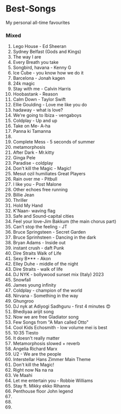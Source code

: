 # Best-Songs
My personal all-time favourites


### Mixed
1. Lego House -  Ed Sheeran
2. Sydney Belfast (Gods and Kings)
3. The way I are
4. Every Breath you take
5. Songbird, havana - Kenny G
6. Ice Cube - you know how we do it
7. Barcelona - Jonah kagen
8. 24k magic
9. Stay with me - Calvin Harris
10. Hoobastank - Reason
12. Calm Down - Taylor Swift
13. Ellie Goulding - Love me like you do
14. hadaway - what is love?
15. We're going to Ibiza - vengaboys
16. Coldplay - Up and up
17. Take on Me- A-ha
18. Panna ki Tamanna
19. 
20. Complete Mess - 5 seconds of summer
21. metamorphosis
22. After Dark - Mr.kitty
23. Ginga Pele
24. Paradise - coldplay
25. Don't kill the Magic - Magic!
26. Mesut ozil humiliates Great Players
27. Rain over me -  Pitbull
28. I like you - Post Malone
29. Other echoes free running
30. Billie Jean
31. Thriller
32. Hold My Hand
33. K'Naan- waving flag
34. Safe and Sound-capital cities
35. Feel your love-Jim Bakkum (the main chorus part)
36. Can't stop the feeling - JT
37. Bruce Springsteen - Secret Garden
38. Bruce Sprinhsteen - Dancing in the dark
39. Bryan Adams - Inside out
40. instant crush - daft Punk
41. Dire Straits Walk of Life
42. Sexy B*** - Akon
43. Elley Duhe - middle of the night
44. Dire Straits - walk of life
45. DJ NYK - bollywood sunset mix (Italy) 2023
46. Snowfall
47. James young infinity
48. Coldplay - champion of the world
49. Nirvana - Something in the way
50. Ghungroo
51. DJ nyk at  Adiyogi Sadhguru - first 4 minutes 😍
52. Bhediyaa arijit song
53. Now we are free Gladiator song
54. Few Songs from "A Man called Otto"
55. Cool Kids Echosmith - low volume mei is best
56. 10:35 Tiesto
57. It doesn't really matter
58. Metamorphosis slowed + reverb
59. Angelia Richard Marx
60. U2 - We are the people
61. Interstellar Hans Zimmer Main Theme
62. Don't kill the Magic!
63. Right now Na na na
64. Ve Maahi
65. Let me entertain you - Robbie Williams
66. Stay ft. Mikky ekko Rihanna
67. Penthouse floor John legend
68. 
69. 
70. 



